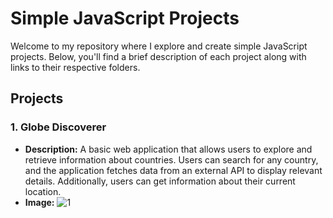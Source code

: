 # Simple JavaScript Projects

Welcome to my repository where I explore and create simple JavaScript projects. Below, you'll find a brief description of each project along with links to their respective folders.

## Projects

### 1. **Globe Discoverer**

   - **Description:** A basic web application that allows users to explore and retrieve information about countries. Users can search for any country, and the application fetches data from an external API to display relevant details. Additionally, users can get information about their current location.
   - **Image:** ![1](https://github.com/IlyasKeskinn/Simple-Js-Project/assets/86023697/6c8675b3-6cb1-40da-858b-54a6a8dc0d0d)
